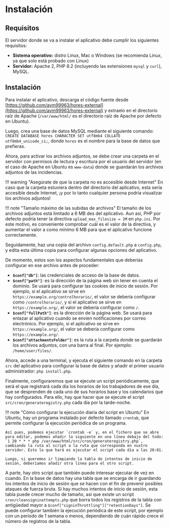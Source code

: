 # Instalación
## Requisitos
El servidor donde se va a instalar el aplicativo debe cumplir los siguientes requisitos:

* **Sistema operativo:** distro Linux, Mac o Windows (se recomienda Linux, ya que solo está probado con Linux)
* **Servidor:** Apache 2, PHP 8.2 (incluyendo las extensiones `mysql` y `curl`), MySQL.

## Instalación
Para instalar el aplicativo, descarga el código fuente desde [https://github.com/avm99963/hores-external](https://github.com/avm99963/hores-external) y extraelo en el directorio raíz de Apache (`/var/www/html/` es el directorio raíz de Apache por defecto en Ubuntu).

Luego, crea una base de datos MySQL mediante el siguiente comando: `CREATE DATABASE hores CHARACTER SET utf8mb4 COLLATE utf8mb4_unicode_ci;`, donde `hores` es el nombre para la base de datos que prefieras.

Ahora, para activar los archivos adjuntos, se debe crear una carpeta en el servidor con permisos de lectura y escritura por el usuario del servidor (en el caso de Apache en Ubuntu es `www-data`) donde se guardarán los archivos adjuntos de las incidencias.

!!! warning "Asegúrate de que la carpeta no es accesible desde Internet"
    En caso que la carpeta estuviera dentro del directorio del aplicativo, esta sería accesible desde Internet, ¡y por lo tanto cualquier persona podría visualizar los archivos adjuntos!

!!! note "Tamaño máximo de las subidas de archivos"
    El tamaño de los archivos adjuntos está limitado a 6 MB des del aplicativo. Aun así, PHP por defecto podría tener la directiva `upload_max_filesize = 2M` en `php.ini`. Por este motivo, es conveniente comprobar cuál es el valor de la directiva, y aumentar el valor a como mínimo 6 MB para que el aplicativo funcione correctamente.

Seguidamente, haz una copia del archivo `config.default.php` a `config.php`, y edita esta última copia para configurar algunas opciones del aplicativo.

De momento, estos son los aspectos fundamentales que deberías configurar en ese archivo antes de proceder:

* **`$conf["db"]`**: las credenciales de acceso de la base de datos.
* **`$conf["path"]`**: es la dirección de la página web sin tener en cuenta el dominio. Se usará para configurar las cookies de inicio de sesión. Por ejemplo, si el aplicativo se sirve en `https://example.org/controlhorario/`, el valor se debería configurar como `/controlhorario/`, y si el aplicativo se sirve en `https://example.org/`, el valor se debería configurar como `/`.
* **`$conf["fullPath"]`**: es la dirección de la página web. Se usará para enlazar al aplicativo cuando se envíen notificaciones por correo electrónico. Por ejemplo, si el aplicativo se sirve en `https://example.org/`, el valor se debería configurar como `https://example.org/`.
* **`$conf["attachmentsFolder"]`**: es la ruta a la carpeta donde se guardarán los archivos adjuntos, con una barra al final. Por ejemplo: `/home/user/files/`.

Ahora, accede a una terminal, y ejecuta el siguiente comando en la carpeta `src` del aplicativo para configurar la base de datos y añadir el primer usuario administrador: `php install.php`.

Finalmente, configuraremos que se ejecute un script periódicamente, que será el que registrará cada día los horarios de los trabajadores de ese día, que se desprenden de cada uno de sus horarios base y los calendarios que hay configurados. Para ello, hay que hacer que se ejecute el script `src/cron/generateregistry.php` cada día por la tarde-noche.

!!! note "Cómo configurar la ejecución diaria del script en Ubuntu"
    En Ubuntu, hay un programa instalado por defecto llamado `crontab`, que permite configurar la ejecución periódica de un programa.

    Así pues, podemos ejecutar `crontab -e` y, en el fichero que se abre para editar, podemos añadir lo siguiente en una línea debajo del todo: `1 20 * * * php /var/www/html/src/cron/generateregistry.php`, cambiando la ruta al script a la ruta que corresponda en nustro servidor. Esto lo que hará es ejecutar el script cada día a las 20:01.

    Luego, si queremos ir limpiando la tabla de intentos de inicio de sesión, deberíamos añadir otra línea para el otro script.

A parte, hay otro script que también puede interesar ejecutar de vez en cuando. En la base de datos hay una tabla que se encarga de ir guardando los intentos de inicio de sesión que se hacen con el fin de prevenir posibles ataques de fuerza bruta. Si hay muchos intentos de inicio de sesión, esta tabla puede crecer mucho de tamaño, así que existe un script `cron/cleansigninattempts.php` que borra todos los registros de la tabla con antigüedad mayor a `$conf["signinThrottling"]["retentionDays"]`. Se puede configurar también la ejecución periódica de este script, por ejemplo con un periodo de 1 semana o menos, dependiendo de cuán rápido crece el número de registros de la tabla.
